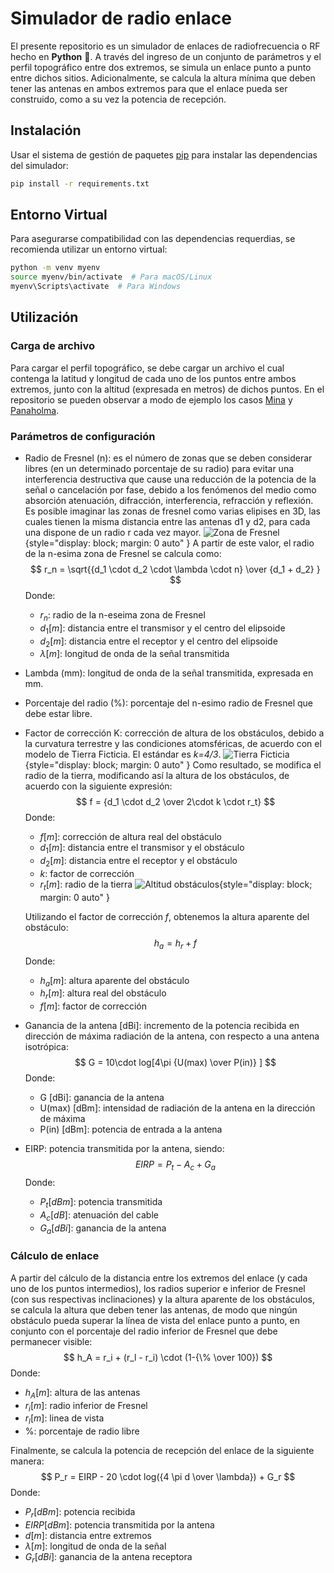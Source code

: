 # Simulador de radio enlace
El presente repositorio es un simulador de enlaces de radiofrecuencia o RF hecho en **Python** 🐍. A través del ingreso de un conjunto de parámetros y el perfil topográfico entre dos extremos, se simula un enlace punto a punto entre dichos sitios. Adicionalmente, se calcula la altura mínima que deben tener las antenas en ambos extremos para que el enlace pueda ser construido, como a su vez la potencia de recepción.

## Instalación
Usar el sistema de gestión de paquetes [pip](https://pip.pypa.io/en/stable/) para instalar las dependencias del simulador:
```bash
pip install -r requirements.txt
```

## Entorno Virtual
Para asegurarse compatibilidad con las dependencias requerdias, se recomienda utilizar un entorno virtual:
```bash
python -m venv myenv
source myenv/bin/activate  # Para macOS/Linux
myenv\Scripts\activate  # Para Windows
```

## Utilización
### Carga de archivo
Para cargar el perfil topográfico, se debe cargar un archivo el cual contenga la latitud y longitud de cada uno de los puntos entre ambos extremos, junto con la altitud (expresada en metros) de dichos puntos.
En el repositorio se pueden observar a modo de ejemplo los casos [Mina](./Assets/Mina.txt) y [Panaholma](./Assets/PtoPto%20Panaholma.txt).
### Parámetros de configuración
- Radio de Fresnel (n): es el número de zonas que se deben considerar libres (en un determinado porcentaje de su radio) para evitar una interferencia destructiva que cause una reducción de la potencia de la señal o cancelación por fase, debido a los fenómenos del medio como absorción atenuación, difracción, interferencia, refracción y reflexión.
Es posible imaginar las zonas de fresnel como varias elipises en 3D, las cuales tienen la misma distancia entre las antenas d1 y d2, para cada una dispone de un radio r cada vez mayor.
![Zona de Fresnel](./Docs/fresnel_zone.png){style="display: block; margin: 0 auto" }
A partir de este valor, el radio de la n-esima zona de Fresnel se calcula como:
$$
r_n = \sqrt{{d_1 \cdot d_2 \cdot \lambda \cdot n} \over {d_1 + d_2} }
$$
Donde:
  - $r_n$: radio de la n-eseima zona de Fresnel
  - $d_1 [m]$: distancia entre el transmisor y el centro del elipsoide
  - $d_2 [m]$: distancia entre el receptor y el centro del elipsoide
  - $\lambda [m]$: longitud de onda de la señal transmitida
- Lambda (mm): longitud de onda de la señal transmitida, expresada en mm.
- Porcentaje del radio (%): porcentaje del n-esimo radio de Fresnel que debe estar libre.
- Factor de corrección K: corrección de altura de los obstáculos, debido a la curvatura terrestre y las condiciones atomsféricas, de acuerdo con el modelo de Tierra Ficticia. El estándar es *k=4/3*.
![Tierra Ficticia](./Docs/fictitial_earth.png){style="display: block; margin: 0 auto" }
Como resultado, se modifica el radio de la tierra, modificando así la altura de los obstáculos, de acuerdo con la siguiente expresión:
$$
f = {d_1 \cdot d_2 \over 2\cdot k \cdot r_t}
$$
Donde:
  - $f [m]$: corrección de altura real del obstáculo
  - $d_1 [m]$: distancia entre el transmisor y el obstáculo
  - $d_2 [m]$: distancia entre el receptor y el obstáculo
  - $k$: factor de corrección
  - $r_t [m]$: radio de la tierra
![Altitud obstáculos](./Docs/height_obstacles.png){style="display: block; margin: 0 auto" }

  Utilizando el factor de corrección $f$, obtenemos la altura aparente del obstáculo:
$$
h_a = h_r + f
$$
Donde:
  - $h_a [m]$: altura aparente del obstáculo
  - $h_r [m]$: altura real del obstáculo
  - $f [m]$: factor de corrección
- Ganancia de la antena [dBi]: incremento de la potencia recibida en dirección de máxima radiación de la antena, con respecto a una antena isotrópica:
$$
G = 10\cdot log[4\pi {U(max) \over P(in)} ]
$$
Donde:
  - G [dBi]: ganancia de la antena
  - U(max) [dBm]: intensidad de radiación de la antena en la dirección de máxima
  - P(in) [dBm]: potencia de entrada a la antena
- EIRP: potencia transmitida por la antena, siendo:
$$
EIRP = P_t - A_c + G_a
$$
Donde:
  - $P_t [dBm]$: potencia transmitida
  - $A_c [dB]$: atenuación del cable
  - $G_a [dBi]$: ganancia de la antena
### Cálculo de enlace
A partir del cálculo de la distancia entre los extremos del enlace (y cada uno de los puntos intermedios), los radios superior e inferior de Fresnel (con sus respectivas inclinaciones) y la altura aparente de los obstáculos, se calcula la altura que deben tener las antenas, de modo que ningún obstáculo pueda superar la línea de vista del enlace punto a punto, en conjunto con el porcentaje del radio inferior de Fresnel que debe permanecer visible:
$$
h_A = r_i + (r_l - r_i) \cdot (1-{\% \over 100})
$$
Donde:
  - $h_A [m]$: altura de las antenas
  - $r_i [m]$: radio inferior de Fresnel
  - $r_l [m]$: linea de vista
  - $\%$: porcentaje de radio libre

Finalmente, se calcula la potencia de recepción del enlace de la siguiente manera:
$$
P_r = EIRP - 20 \cdot log({4 \pi d \over \lambda}) + G_r
$$
Donde:
  - $P_r [dBm]$: potencia recibida
  - $EIRP [dBm]$: potencia transmitida por la antena
  - $d [m]$: distancia entre extremos
  - $\lambda [m]$: longitud de onda de la señal
  - $G_r [dBi]$: ganancia de la antena receptora